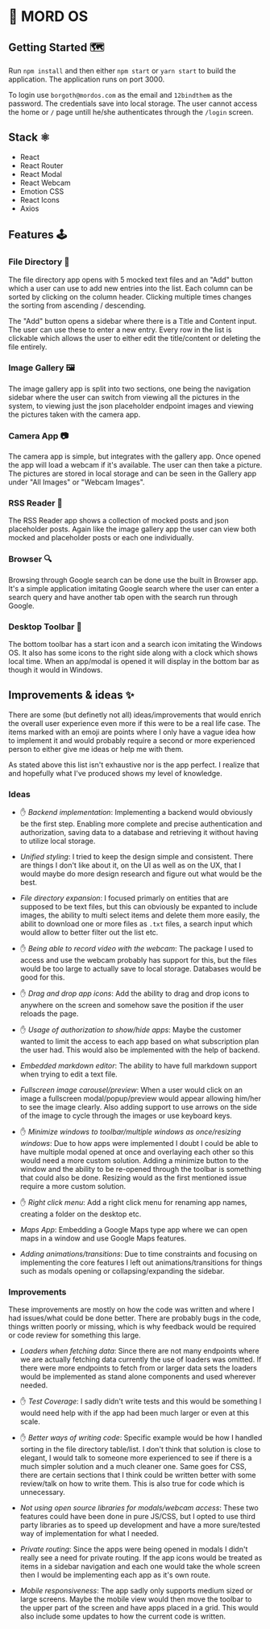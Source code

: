 # 🧐 MORD OS

## Getting Started 🗺️

Run `npm install` and then either `npm start` or `yarn start` to build the application. The application runs on port 3000.

To login use `borgoth@mordos.com` as the email and `12bindthem` as the password. The credentials save into local storage. The user cannot access the home or `/` page untill he/she authenticates through the `/login` screen.

## Stack ⚛️

- React
- React Router
- React Modal
- React Webcam
- Emotion CSS
- React Icons
- Axios

## Features 🕹️

### File Directory 📁

The file directory app opens with 5 mocked text files and an "Add" button which a user can use to add new entries into the list. Each column can be sorted by clicking on the column header. Clicking multiple times changes the sorting from ascending / descending.

The "Add" button opens a sidebar where there is a Title and Content input. The user can use these to enter a new entry. Every row in the list is clickable which allows the user to either edit the title/content or deleting the file entirely.

### Image Gallery 🖼️

The image gallery app is split into two sections, one being the navigation sidebar where the user can switch from viewing all the pictures in the system, to viewing just the json placeholder endpoint images and viewing the pictures taken with the camera app.

### Camera App 📷

The camera app is simple, but integrates with the gallery app. Once opened the app will load a webcam if it's available. The user can then take a picture. The pictures are stored in local storage and can be seen in the Gallery app under "All Images" or "Webcam Images".

### RSS Reader 📰

The RSS Reader app shows a collection of mocked posts and json placeholder posts. Again like the image gallery app the user can view both mocked and placeholder posts or each one individually.

### Browser 🔍

Browsing through Google search can be done use the built in Browser app. It's a simple application imitating Google search where the user can enter a search query and have another tab open with the search run through Google.

### Desktop Toolbar 🧰

The bottom toolbar has a start icon and a search icon imitating the Windows OS. It also has some icons to the right side along with a clock which shows local time. When an app/modal is opened it will display in the bottom bar as though it would in Windows.

## Improvements & ideas ✨

There are some (but definetly not all) ideas/improvements that would enrich the overall user experience even more if this were to be a real life case. The items marked with an emoji are points where I only have a vague idea how to implement it and would probably require a second or more experienced person to either give me ideas or help me with them.

As stated above this list isn't exhaustive nor is the app perfect. I realize that and hopefully what I've produced shows my level of knowledge.

### Ideas

- ✋ *Backend implementation*: Implementing a backend would obviously be the first step. Enabling more complete and precise authentication and authorization, saving data to a database and retrieving it without having to utilize local storage.

- *Unified styling*: I tried to keep the design simple and consistent. There are things I don't like about it, on the UI as well as on the UX, that I would maybe do more design research and figure out what would be the best.

- *File directory expansion*: I focused primarly on entities that are supposed to be text files, but this can obviously be expanted to include images, the ability to multi select items and delete them more easily, the abilit to download one or more files as `.txt` files, a search input which would allow to better filter out the list etc.

- ✋ *Being able to record video with the webcam*: The package I used to access and use the webcam probably has support for this, but the files would be too large to actually save to local storage. Databases would be good for this.

- ✋ *Drag and drop app icons*: Add the ability to drag and drop icons to anywhere on the screen and somehow save the position if the user reloads the page.

- ✋ *Usage of authorization to show/hide apps*: Maybe the customer wanted to limit the access to each app based on what subscription plan the user had. This would also be implemented with the help of backend.

- *Embedded markdown editor*: The ability to have full markdown support when trying to edit a text file.

- *Fullscreen image carousel/preview*: When a user would click on an image a fullscreen modal/popup/preview would appear allowing him/her to see the image clearly. Also adding support to use arrows on the side of the image to cycle through the images or use keyboard keys.

- ✋ *Minimize windows to toolbar/multiple windows as once/resizing windows*: Due to how apps were implemented I doubt I could be able to have multiple modal opened at once and overlaying each other so this would need a more custom solution. Adding a minimize button to the window and the ability to be re-opened through the toolbar is something that could also be done. Resizing would as the first mentioned issue require a more custom solution.

- ✋ *Right click menu*: Add a right click menu for renaming app names, creating a folder on the desktop etc.

- *Maps App*: Embedding a Google Maps type app where we can open maps in a window and use Google Maps features.

- *Adding animations/transitions*: Due to time constraints and focusing on implementing the core features I left out animations/transitions for things such as modals opening or collapsing/expanding the sidebar.

### Improvements

These improvements are mostly on how the code was written and where I had issues/what could be done better. There are probably bugs in the code, things written poorly or missing, which is why feedback would be required or code review for something this large.

- *Loaders when fetching data*: Since there are not many endpoints where we are actually fetching data currently the use of loaders was omitted. If there were more endpoints to fetch from or larger data sets the loaders would be implemented as stand alone components and used wherever needed.

- ✋ *Test Coverage*: I sadly didn't write tests and this would be something I would need help with if the app had been much larger or even at this scale.

- ✋ *Better ways of writing code*: Specific example would be how I handled sorting in the file directory table/list. I don't think that solution is close to elegant, I would talk to someone more experienced to see if there is a much simpler solution and a much cleaner one. Same goes for CSS, there are certain sections that I think could be written better with some review/talk on how to write them. This is also true for code which is unnecessary.

- *Not using open source libraries for modals/webcam access*: These two features could have been done in pure JS/CSS, but I opted to use third party libraries as to speed up development and have a more sure/tested way of implementation for what I needed.

- *Private routing*: Since the apps were being opened in modals I didn't really see a need for private routing. If the app icons would be treated as items in a sidebar navigation and each one would take the whole screen then I would be implementing each app as it's own route.

- *Mobile responsiveness*: The app sadly only supports medium sized or large screens. Maybe the mobile view would then move the toolbar to the upper part of the screen and have apps placed in a grid. This would also include some updates to how the current code is written.
